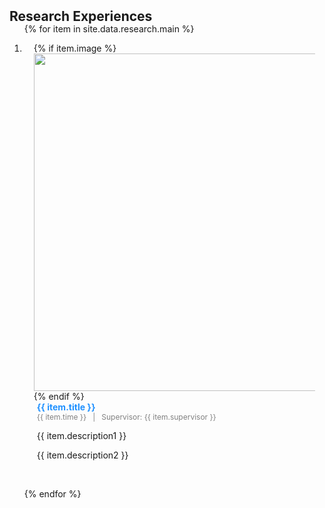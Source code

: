 <h2 id="research" style="margin: 2px 0px -15px;">Research Experiences</h2>

<div class="publications">
<ol class="bibliography">

{% for item in site.data.research.main %}

<li>
<div class="pub-row">
  <!-- 左边展示gif -->
  <div class="col-sm-3 abbr" style="position: relative; padding-right: 15px; padding-left: 15px;">
    {% if item.image %}
    <img src="{{ item.image }}" class="teaser img-fluid z-depth-1" style="width:540px; height:auto;">
    {% endif %}
  </div>

  <!-- 右边文字部分 -->
  <div class="col-sm-9" style="position: relative; padding-right: 15px; padding-left: 20px;">
      <!-- 蓝色小字标题 -->
      <div class="title" style="color:#1e90ff; font-size:14px; font-weight:bold;">
        {{ item.title }}
      </div>
      <!-- 时间和supervisor -->
      <div class="meta" style="font-size:12px; color:gray;">
        {{ item.time }} &nbsp; | &nbsp; Supervisor: {{ item.supervisor }}
      </div>
      <!-- 两行描述 -->
      <div class="description" style="margin-top:5px; font-size:14px;">
        <p>{{ item.description1 }}</p>
        <p>{{ item.description2 }}</p>
      </div>
  </div>
</div>
</li>
<br>

{% endfor %}

</ol>
</div>

